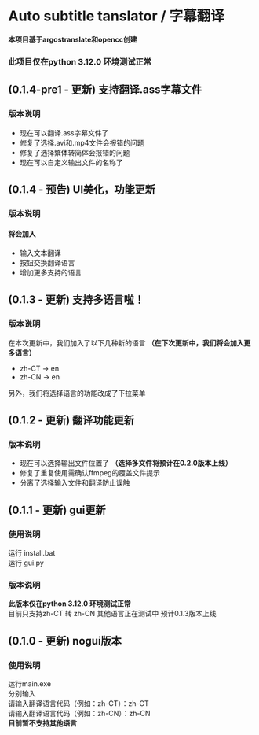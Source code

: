 # Auto subtitle tanslator / 字幕翻译
**本项目基于argostranslate和opencc创建**  
### 此项目仅在python 3.12.0 环境测试正常  
## (0.1.4-pre1 - 更新) 支持翻译.ass字幕文件
### 版本说明
- 现在可以翻译.ass字幕文件了
- 修复了选择.avi和.mp4文件会报错的问题
- 修复了选择繁体转简体会报错的问题
- 现在可以自定义输出文件的名称了

## (0.1.4 - 预告) UI美化，功能更新
### 版本说明
#### 将会加入
- 输入文本翻译
- 按钮交换翻译语言
- 增加更多支持的语言

## (0.1.3 - 更新) 支持多语言啦！
### 版本说明
在本次更新中，我们加入了以下几种新的语言 **（在下次更新中，我们将会加入更多语言）**
- zh-CT -> en
- zh-CN -> en  

另外，我们将选择语言的功能改成了下拉菜单  

## (0.1.2 - 更新) 翻译功能更新
### 版本说明
- 现在可以选择输出文件位置了  **（选择多文件将预计在0.2.0版本上线）**  
- 修复了重复使用需确认ffmpeg的覆盖文件提示  
- 分离了选择输入文件和翻译防止误触  

## (0.1.1 - 更新) gui更新
### 使用说明
运行 install.bat  
运行 gui.py  
### 版本说明
**此版本仅在python 3.12.0 环境测试正常**  
目前只支持zh-CT 转 zh-CN 其他语言正在测试中 预计0.1.3版本上线  

## (0.1.0 - 更新) nogui版本
### 使用说明
运行main.exe  
分别输入  
请输入翻译语言代码（例如：zh-CT）：zh-CT  
请输入翻译语言代码（例如：zh-CN）：zh-CN  
**目前暂不支持其他语言**
